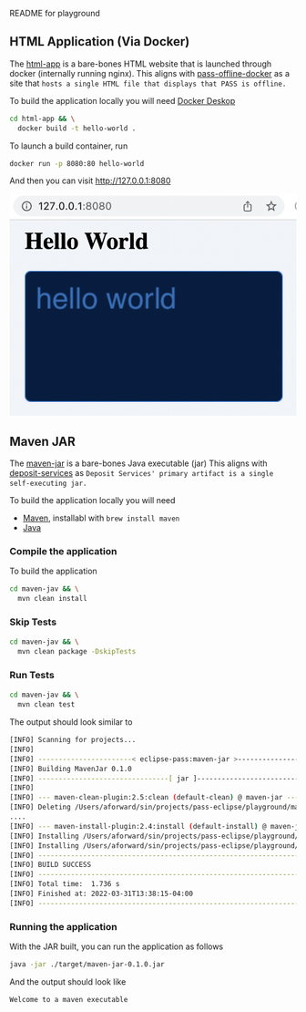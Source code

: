README for playground

## HTML Application (Via Docker)

The [html-app](/html-app) is a bare-bones HTML website
that is launched through docker (internally running nginx).
This aligns with [pass-offline-docker](https://github.com/OA-PASS/pass-offline-docker)
as a site that `hosts a single HTML file that displays that PASS is offline.`

To build the application locally you will need [Docker Deskop](https://www.docker.com/products/developer-tools/)

```bash
cd html-app && \
  docker build -t hello-world .
```

To launch a build container, run

```bash
docker run -p 8080:80 hello-world
```

And then you can visit http://127.0.0.1:8080

![HTML App running in browser](/docs/assets/html_app_nginx.png)

## Maven JAR

The [maven-jar](/maven-jar) is a bare-bones Java executable (jar)
This aligns with [deposit-services](https://github.com/OA-PASS/deposit-services)
as `Deposit Services' primary artifact is a single self-executing jar.`

To build the application locally you will need

* [Maven](https://maven.apache.org/install.html), installabl with `brew install maven`
* [Java](https://openjdk.java.net)

### Compile the application

To build the application

```bash
cd maven-jav && \
  mvn clean install
```

### Skip Tests

```bash
cd maven-jav && \
  mvn clean package -DskipTests
```

### Run Tests


```bash
cd maven-jav && \
  mvn clean test
```

The output should look similar to

```bash
[INFO] Scanning for projects...
[INFO]
[INFO] -----------------------< eclipse-pass:maven-jar >-----------------------
[INFO] Building MavenJar 0.1.0
[INFO] --------------------------------[ jar ]---------------------------------
[INFO]
[INFO] --- maven-clean-plugin:2.5:clean (default-clean) @ maven-jar ---
[INFO] Deleting /Users/aforward/sin/projects/pass-eclipse/playground/maven-jar/target
....
[INFO] --- maven-install-plugin:2.4:install (default-install) @ maven-jar ---
[INFO] Installing /Users/aforward/sin/projects/pass-eclipse/playground/maven-jar/target/maven-jar-0.1.0.jar to /Users/aforward/.m2/repository/eclipse-pass/maven-jar/0.1.0/maven-jar-0.1.0.jar
[INFO] Installing /Users/aforward/sin/projects/pass-eclipse/playground/maven-jar/pom.xml to /Users/aforward/.m2/repository/eclipse-pass/maven-jar/0.1.0/maven-jar-0.1.0.pom
[INFO] ------------------------------------------------------------------------
[INFO] BUILD SUCCESS
[INFO] ------------------------------------------------------------------------
[INFO] Total time:  1.736 s
[INFO] Finished at: 2022-03-31T13:38:15-04:00
[INFO] ------------------------------------------------------------------------
```

### Running the application

With the JAR built, you can run the application as follows

```bash
java -jar ./target/maven-jar-0.1.0.jar
```

And the output should look like

```bash
Welcome to a maven executable
```
